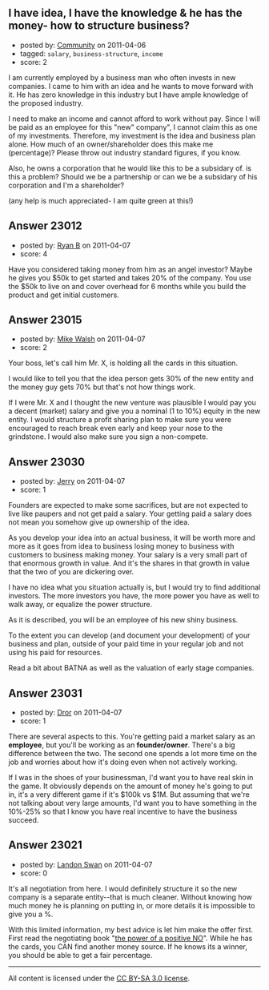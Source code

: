 ## I have idea, I have the knowledge & he has the money- how to structure business?

- posted by: [Community](https://stackexchange.com/users/-1/-1-community) on 2011-04-06
- tagged: `salary`, `business-structure`, `income`
- score: 2

I am currently employed by a business man who often invests in new companies.  I came to him with an idea and he wants to move forward with it.  He has zero knowledge in this industry but I have ample knowledge of the proposed industry.

I need to make an income and cannot afford to work without pay.  Since I will be paid as an employee for this "new" company", I cannot claim this as one of my investments.  Therefore, my investment is the idea and business plan alone.  How much of an owner/shareholder does this make me (percentage)?  Please throw out industry standard figures, if you know.

Also, he owns a corporation that he would like this to be a subsidary of.  is this a problem?  Should we be a partnership or can we be a subsidary of his corporation and I'm a shareholder?

(any help is much appreciated- I am quite green at this!)




## Answer 23012

- posted by: [Ryan B](https://stackexchange.com/users/-1/9240-ryan-b) on 2011-04-07
- score: 4

Have you considered taking money from him as an angel investor? Maybe he gives you $50k to get started and takes 20% of the company. You use the $50k to live on and cover overhead for 6 months while you build the product and get initial customers. 


## Answer 23015

- posted by: [Mike Walsh](https://stackexchange.com/users/-1/8423-mike-walsh) on 2011-04-07
- score: 2

Your boss, let's call him Mr. X, is holding all the cards in this situation.

I would like to tell you that the idea person gets 30% of the new entity and the money guy gets 70% but that's not how things work. 

If I were Mr. X and I thought the new venture was plausible I would pay you a decent (market) salary and give you a nominal (1 to 10%) equity in the new entity.  I would structure a profit sharing plan to make sure you were encouraged to reach break even early and keep your nose to the grindstone.  I would also make sure you sign a non-compete.






## Answer 23030

- posted by: [Jerry](https://stackexchange.com/users/-1/8581-jerry) on 2011-04-07
- score: 1

Founders are expected to make some sacrifices, but are not expected to live like paupers and not get paid a salary.  Your getting paid a salary does not mean you somehow give up ownership of the idea.

As you develop your idea into an actual business, it will be worth more and more as it goes from idea to business losing money to business with customers to business making money.  Your salary is a very small part of that enormous growth in value.  And it's the shares in that growth in value that the two of you are dickering over.

I have no idea what you situation actually is, but I would try to find additional investors.  The more investors you have, the more power you have as well to walk away, or equalize the power structure.

As it is described, you will be an employee of his new shiny business.

To the extent you can develop (and document your development) of your business and plan, outside of your paid time in your regular job and not using his paid for resources.

Read a bit about BATNA as well as the valuation of early stage companies.


## Answer 23031

- posted by: [Dror](https://stackexchange.com/users/-1/1057-dror) on 2011-04-07
- score: 1

There are several aspects to this. 
You're getting paid a market salary as an **employee**, but you'll be working as an **founder/owner**. There's a big difference between the two. The second one spends a lot more time on the job and worries about how it's doing even when not actively working.

If I was in the shoes of your businessman, I'd want you to have real skin in the game. It obviously depends on the amount of money he's going to put in, it's a very different game if it's $100k vs $1M. But assuming that we're not talking about very large amounts, I'd want you to have something in the 10%-25% so that I know you have real incentive to have the business succeed.


## Answer 23021

- posted by: [Landon Swan](https://stackexchange.com/users/-1/8815-landon-swan) on 2011-04-07
- score: 0

<p>It's all negotiation from here. I would definitely structure it so the new company is a separate entity--that is much cleaner. Without knowing how much money he is planning on putting in, or more details it is impossible to give you a %. </p>

<p>With this limited information, my best advice is let him make the offer first. First read the negotiating book "<a href="http://rads.stackoverflow.com/amzn/click/0553384260" rel="nofollow">the power of a positive NO</a>". While he has the cards, you CAN find another money source. If he knows its a winner, you should be able to get a fair percentage. </p>




---

All content is licensed under the [CC BY-SA 3.0 license](https://creativecommons.org/licenses/by-sa/3.0/).
